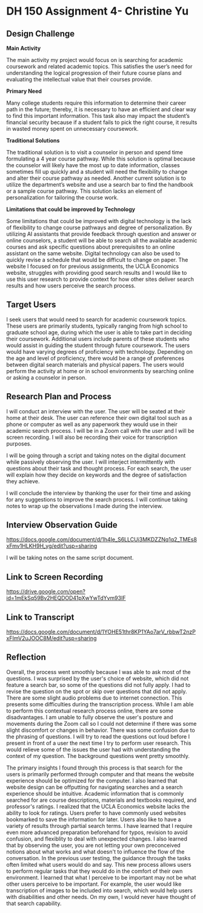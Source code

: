 # DH 150 Assignment 4- Christine Yu

## Design Challenge

**Main Activity**

The main activity my project would focus on is searching for academic coursework and related academic topics. This satisfies the user’s need for understanding the logical progression of their future course plans and evaluating the intellectual value that their courses provide. 

**Primary Need**

Many college students require this information to determine their career path in the future; thereby, it is necessary to have an efficient and clear way to find this important information. This task also may impact the student’s financial security because if a student fails to pick the right course, it results in wasted money spent on unnecessary coursework. 

**Traditional Solutions**

The traditional solution is to visit a counselor in person and spend time formulating a 4 year course pathway. While this solution is optimal because the counselor will likely have the most up to date information, classes sometimes fill up quickly and a student will need the flexibility to change and alter their course pathway as needed. Another current solution is to utilize the department’s website and use a search bar to find the handbook or a sample course pathway. This solution lacks an element of personalization for tailoring the course work.

**Limitations that could be improved by Technology**

Some limitations that could be improved with digital technology is the lack of flexibility to change course pathways and degree of personalization. By utilizing AI assistants that provide feedback through question and answer or online counselors, a student will be able to search all the available academic courses and ask specific questions about prerequisites to an online assistant on the same website. Digital technology can also be used to quickly revise a schedule that would be difficult to change on paper. The website I focused on for previous assignments, the UCLA Economics website, struggles with providing good search results and I would like to use this user research to provide context for how other sites deliver search results and how users perceive the search process. 

## Target Users

I seek users that would need to search for academic coursework topics. These users are primarily students, typically ranging from high school to graduate school age, during which the user is able to take part in deciding their coursework. Additional users include parents of these students who would assist in guiding the student through future coursework. The users would have varying degrees of proficiency with technology. Depending on the age and level of proficiency, there would be a range of preferences between digital search materials and physical papers. The users would perform the activity at home or in school environments by searching online or asking a counselor in person. 

## Research Plan and Process

I will conduct an interview with the user. The user will be seated at their home at their desk. The user can reference their own digital tool such as a phone or computer as well as any paperwork they would use in their academic search process. I will be in a Zoom call with the user and I will be screen recording. I will also be recording their voice for transcription purposes. 

I will be going through a script and taking notes on the digital document while passively observing the user. I will interject intermittently with questions about their task and thought process. For each search, the user will explain how they decide on keywords and the degree of satisfaction they achieve. 

I will conclude the interview by thanking the user for their time and asking for any suggestions to improve the search process. I will continue taking notes to wrap up the observations I made during the interview. 

## Interview Observation Guide

https://docs.google.com/document/d/1h4Ie_S6LLCUi3MKDZZNq1q2_TMEs8xFmv1HLKH9H_yg/edit?usp=sharing

I will be taking notes on the same script document. 

## Link to Screen Recording

https://drive.google.com/open?id=1mEkSq59Bv2HEQDOD41pXwYwTdYvm93IF

## Link to Transcript
https://docs.google.com/document/d/1YOHE51thr8KP1YAo7arV_rbbwT2nzPxFImV2uJOOC8M/edit?usp=sharing

## Reflection 

Overall, the process went smoothly because I was able to ask most of the questions. I was surprised by the user's choice of website, which did not feature a search bar, so some of the questions did not fully apply. I had to revise the question on the spot or skip over questions that did not apply. There are some slight audio problems due to internet connection. This presents some difficulties during the transcription process. While I am able to perform this contextual research process online, there are some disadvantages. I am unable to fully observe the user's posture and movements during the Zoom call so I could not determine if there was some slight discomfort or changes in behavior. There was some confusion due to the phrasing of questions. I will try to read the questions out loud before I present in front of a user the next time I try to perform user research. This would relieve some of the issues the user had with understanding the context of my question. The background questions went pretty smoothly. 

The primary insights I found through this process is that search for the users is primarily performed through computer and that means the website experience should be optimized for the computer. I also learned that website design can be offputting for navigating searches and a search experience should be intuitive. Academic information that is commonly searched for are course descriptions, materials and textbooks required, and professor's ratings. I realized that the UCLA Economics website lacks the ability to look for ratings. Users prefer to have commonly used websites bookmarked to save the information for later. Users also like to have a variety of results through partial search terms. I have learned that I require even more advanced preparation beforehand for typos, revision to avoid confusion, and flexiblity to deal with unexpected changes. I also learned that by observing the user, you are not letting your own preconceived notions about what works and what doesn't to influence the flow of the conversation. In the previous user testing, the guidance through the tasks often limited what users would do and say. This new process allows users to perform regular tasks that they would do in the comfort of their own environment. I learned that what I perceive to be important may not be what other users perceive to be important. For example, the user would like transcription of images to be included into search, which would help users with disabilities and other needs. On my own, I would never have thought of that search capability. 

